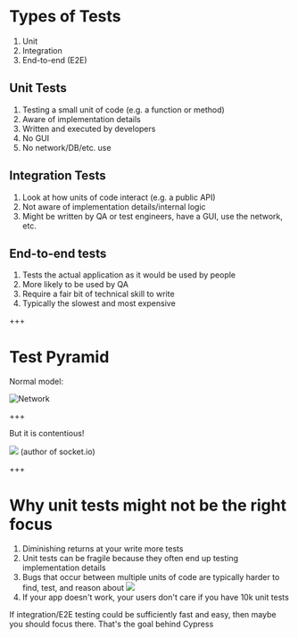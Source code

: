 # Types of Tests

1. Unit
1. Integration
1. End-to-end (E2E)

## Unit Tests

1. Testing a small unit of code (e.g. a function or method)
1. Aware of implementation details
1. Written and executed by developers
1. No GUI
1. No network/DB/etc. use

## Integration Tests

1. Look at how units of code interact (e.g. a public API)
1. Not aware of implementation details/internal logic
1. Might be written by QA or test engineers, have a GUI, use the network, etc.

## End-to-end tests

1. Tests the actual application as it would be used by people
1. More likely to be used by QA
1. Require a fair bit of technical skill to write
1. Typically the slowest and most expensive

+++

# Test Pyramid

Normal model:

![Network](https://automationpanda.files.wordpress.com/2017/10/the-testing-pyramid.png?w=620)

+++

But it is contentious!

![](https://www.dropbox.com/s/tsjxri6u3ndhkhn/testing-rauchg.png?raw=1)
(author of socket.io)

+++

# Why unit tests might not be the right focus

1. Diminishing returns at your write more tests
1. Unit tests can be fragile because they often end up testing implementation details
1. Bugs that occur between multiple units of code are typically harder to find, test, and reason about
![](https://cdn-images-1.medium.com/max/1600/0*eCs8GoVZVksoQtQx.gif)
1. If your app doesn't work, your users don't care if you have 10k unit tests

If integration/E2E testing could be sufficiently fast and easy, then maybe you should focus there. That's the goal behind Cypress